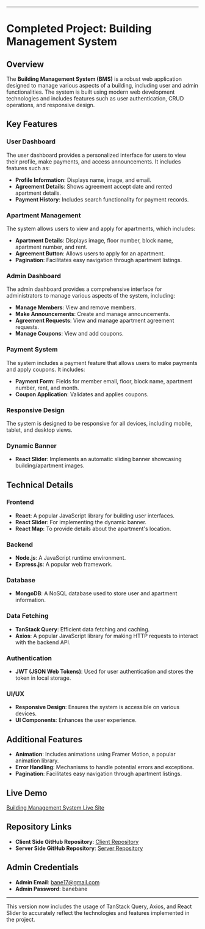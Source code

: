 

---

# **Completed Project: Building Management System**

## **Overview**
The **Building Management System (BMS)** is a robust web application designed to manage various aspects of a building, including user and admin functionalities. The system is built using modern web development technologies and includes features such as user authentication, CRUD operations, and responsive design.

## **Key Features**

### **User Dashboard**
The user dashboard provides a personalized interface for users to view their profile, make payments, and access announcements. It includes features such as:
- **Profile Information**: Displays name, image, and email.
- **Agreement Details**: Shows agreement accept date and rented apartment details.
- **Payment History**: Includes search functionality for payment records.

### **Apartment Management**
The system allows users to view and apply for apartments, which includes:
- **Apartment Details**: Displays image, floor number, block name, apartment number, and rent.
- **Agreement Button**: Allows users to apply for an apartment.
- **Pagination**: Facilitates easy navigation through apartment listings.

### **Admin Dashboard**
The admin dashboard provides a comprehensive interface for administrators to manage various aspects of the system, including:
- **Manage Members**: View and remove members.
- **Make Announcements**: Create and manage announcements.
- **Agreement Requests**: View and manage apartment agreement requests.
- **Manage Coupons**: View and add coupons.

### **Payment System**
The system includes a payment feature that allows users to make payments and apply coupons. It includes:
- **Payment Form**: Fields for member email, floor, block name, apartment number, rent, and month.
- **Coupon Application**: Validates and applies coupons.

### **Responsive Design**
The system is designed to be responsive for all devices, including mobile, tablet, and desktop views.

### **Dynamic Banner**
- **React Slider**: Implements an automatic sliding banner showcasing building/apartment images.

## **Technical Details**

### **Frontend**
- **React**: A popular JavaScript library for building user interfaces.
- **React Slider**: For implementing the dynamic banner.
- **React Map**: To provide details about the apartment's location.

### **Backend**
- **Node.js**: A JavaScript runtime environment.
- **Express.js**: A popular web framework.

### **Database**
- **MongoDB**: A NoSQL database used to store user and apartment information.

### **Data Fetching**
- **TanStack Query**: Efficient data fetching and caching.
- **Axios**: A popular JavaScript library for making HTTP requests to interact with the backend API.

### **Authentication**
- **JWT (JSON Web Tokens)**: Used for user authentication and stores the token in local storage.

### **UI/UX**
- **Responsive Design**: Ensures the system is accessible on various devices.
- **UI Components**: Enhances the user experience.


## **Additional Features**
- **Animation**: Includes animations using Framer Motion, a popular animation library.
- **Error Handling**: Mechanisms to handle potential errors and exceptions.
- **Pagination**: Facilitates easy navigation through apartment listings.

## **Live Demo**
[Building Management System Live Site](https://skyviewapartments-c882f.web.app/)

## **Repository Links**
- **Client Side GitHub Repository**: [Client Repository](https://github.com/programming-hero-web-course1/b9a12-client-side-Faisal778)
- **Server Side GitHub Repository**: [Server Repository](https://github.com/programming-hero-web-course1/b9a12-server-side-Faisal778)

## **Admin Credentials**
- **Admin Email**: bane17@gmail.com
- **Admin Password**: banebane

---

This version now includes the usage of TanStack Query, Axios, and React Slider to accurately reflect the technologies and features implemented in the project.
